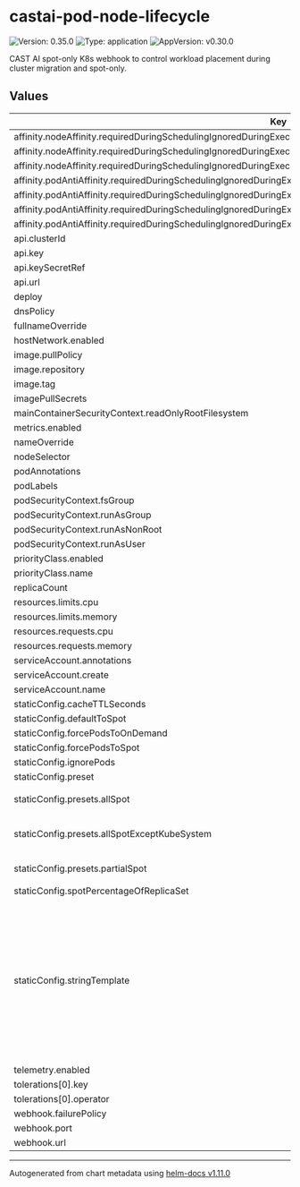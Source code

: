 # castai-pod-node-lifecycle

![Version: 0.35.0](https://img.shields.io/badge/Version-0.35.0-informational?style=flat-square) ![Type: application](https://img.shields.io/badge/Type-application-informational?style=flat-square) ![AppVersion: v0.30.0](https://img.shields.io/badge/AppVersion-v0.30.0-informational?style=flat-square)

CAST AI spot-only K8s webhook to control workload placement during cluster migration and spot-only.

## Values

| Key | Type | Default | Description |
|-----|------|---------|-------------|
| affinity.nodeAffinity.requiredDuringSchedulingIgnoredDuringExecution.nodeSelectorTerms[0].matchExpressions[0].key | string | `"kubernetes.io/os"` |  |
| affinity.nodeAffinity.requiredDuringSchedulingIgnoredDuringExecution.nodeSelectorTerms[0].matchExpressions[0].operator | string | `"NotIn"` |  |
| affinity.nodeAffinity.requiredDuringSchedulingIgnoredDuringExecution.nodeSelectorTerms[0].matchExpressions[0].values[0] | string | `"windows"` |  |
| affinity.podAntiAffinity.requiredDuringSchedulingIgnoredDuringExecution[0].labelSelector.matchExpressions[0].key | string | `"app.kubernetes.io/name"` |  |
| affinity.podAntiAffinity.requiredDuringSchedulingIgnoredDuringExecution[0].labelSelector.matchExpressions[0].operator | string | `"In"` |  |
| affinity.podAntiAffinity.requiredDuringSchedulingIgnoredDuringExecution[0].labelSelector.matchExpressions[0].values[0] | string | `"castai-pod-node-lifecycle"` |  |
| affinity.podAntiAffinity.requiredDuringSchedulingIgnoredDuringExecution[0].topologyKey | string | `"kubernetes.io/hostname"` |  |
| api.clusterId | string | `""` |  |
| api.key | string | `""` |  |
| api.keySecretRef | string | `""` |  |
| api.url | string | `"https://api.cast.ai"` |  |
| deploy | bool | `true` |  |
| dnsPolicy | string | `""` |  |
| fullnameOverride | string | `""` |  |
| hostNetwork.enabled | bool | `false` |  |
| image.pullPolicy | string | `"IfNotPresent"` |  |
| image.repository | string | `"us-docker.pkg.dev/castai-hub/library/pod-node-lifecycle"` |  |
| image.tag | string | `""` |  |
| imagePullSecrets | list | `[]` |  |
| mainContainerSecurityContext.readOnlyRootFilesystem | bool | `true` |  |
| metrics.enabled | bool | `true` |  |
| nameOverride | string | `""` |  |
| nodeSelector | object | `{}` |  |
| podAnnotations | object | `{}` |  |
| podLabels | object | `{}` |  |
| podSecurityContext.fsGroup | int | `1005` |  |
| podSecurityContext.runAsGroup | int | `1005` |  |
| podSecurityContext.runAsNonRoot | bool | `true` |  |
| podSecurityContext.runAsUser | int | `1005` |  |
| priorityClass.enabled | bool | `true` |  |
| priorityClass.name | string | `"system-cluster-critical"` |  |
| replicaCount | int | `3` |  |
| resources.limits.cpu | string | `"1000m"` |  |
| resources.limits.memory | string | `"128Mi"` |  |
| resources.requests.cpu | string | `"100m"` |  |
| resources.requests.memory | string | `"128Mi"` |  |
| serviceAccount.annotations | object | `{}` |  |
| serviceAccount.create | bool | `true` |  |
| serviceAccount.name | string | `""` |  |
| staticConfig.cacheTTLSeconds | int | `60` |  |
| staticConfig.defaultToSpot | bool | `true` |  |
| staticConfig.forcePodsToOnDemand | string | `nil` |  |
| staticConfig.forcePodsToSpot | string | `nil` |  |
| staticConfig.ignorePods | string | `nil` |  |
| staticConfig.preset | string | `nil` |  |
| staticConfig.presets.allSpot | string | `"defaultToSpot: true\nspotPercentageOfReplicaSet: 0\nignorePods: []\nforcePodsToSpot: []\nforcePodsToOnDemand: []\n"` |  |
| staticConfig.presets.allSpotExceptKubeSystem | string | `"defaultToSpot: true\nspotPercentageOfReplicaSet: 0\nignorePods: []\nforcePodsToSpot: []\nforcePodsToOnDemand:\n  - namespaces:\n      - kube-system\n"` |  |
| staticConfig.presets.partialSpot | string | `"defaultToSpot: true\nspotPercentageOfReplicaSet: 40\nignorePods: []\nforcePodsToSpot: []\nforcePodsToOnDemand: []\n"` |  |
| staticConfig.spotPercentageOfReplicaSet | int | `0` |  |
| staticConfig.stringTemplate | string | `"defaultToSpot: {{ .Values.staticConfig.defaultToSpot }}\nspotPercentageOfReplicaSet: {{ .Values.staticConfig.spotPercentageOfReplicaSet }}\n{{- if .Values.staticConfig.IgnorePodsWithNodeSelectorsAffinities }}\nIgnorePodsWithNodeSelectorsAffinities: {{ .Values.staticConfig.IgnorePodsWithNodeSelectorsAffinities }}\n{{- end }}\n{{- if .Values.staticConfig.ignorePods }}\nignorePods:\n{{ toYaml .Values.staticConfig.ignorePods }}\n{{- end }}\n{{- if .Values.staticConfig.forcePodsToSpot }}\nforcePodsToSpot:\n{{ toYaml .Values.staticConfig.forcePodsToSpot }}\n{{- end }}\n{{- if .Values.staticConfig.forcePodsToOnDemand }}\nforcePodsToOnDemand:\n{{ toYaml .Values.staticConfig.forcePodsToOnDemand }}\n{{- end }}\n{{- if .Values.staticConfig.cacheTTLSeconds }}\ncacheTTLSeconds: {{ toYaml .Values.staticConfig.cacheTTLSeconds }}\n{{- end }}\n"` |  |
| telemetry.enabled | bool | `false` |  |
| tolerations[0].key | string | `"scheduling.cast.ai/spot"` |  |
| tolerations[0].operator | string | `"Exists"` |  |
| webhook.failurePolicy | string | `""` |  |
| webhook.port | int | `10250` |  |
| webhook.url | string | `""` |  |

----------------------------------------------
Autogenerated from chart metadata using [helm-docs v1.11.0](https://github.com/norwoodj/helm-docs/releases/v1.11.0)
